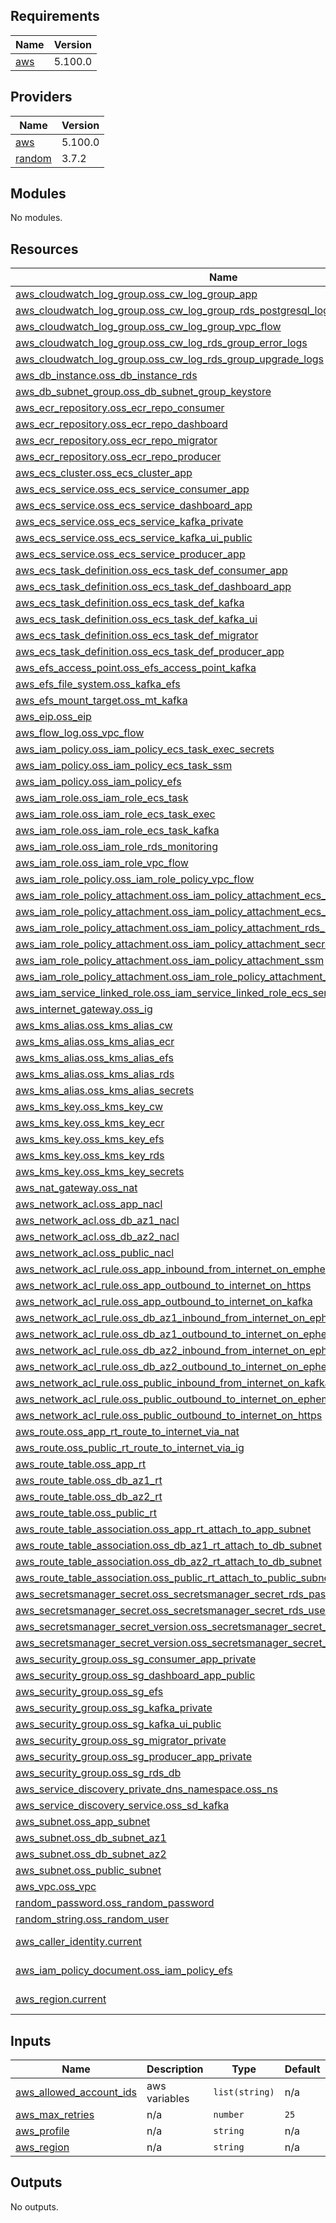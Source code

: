 <!-- BEGIN_TF_DOCS -->
## Requirements

| Name | Version |
|------|---------|
| <a name="requirement_aws"></a> [aws](#requirement\_aws) | 5.100.0 |

## Providers

| Name | Version |
|------|---------|
| <a name="provider_aws"></a> [aws](#provider\_aws) | 5.100.0 |
| <a name="provider_random"></a> [random](#provider\_random) | 3.7.2 |

## Modules

No modules.

## Resources

| Name | Type |
|------|------|
| [aws_cloudwatch_log_group.oss_cw_log_group_app](https://registry.terraform.io/providers/hashicorp/aws/5.100.0/docs/resources/cloudwatch_log_group) | resource |
| [aws_cloudwatch_log_group.oss_cw_log_group_rds_postgresql_logs](https://registry.terraform.io/providers/hashicorp/aws/5.100.0/docs/resources/cloudwatch_log_group) | resource |
| [aws_cloudwatch_log_group.oss_cw_log_group_vpc_flow](https://registry.terraform.io/providers/hashicorp/aws/5.100.0/docs/resources/cloudwatch_log_group) | resource |
| [aws_cloudwatch_log_group.oss_cw_log_rds_group_error_logs](https://registry.terraform.io/providers/hashicorp/aws/5.100.0/docs/resources/cloudwatch_log_group) | resource |
| [aws_cloudwatch_log_group.oss_cw_log_rds_group_upgrade_logs](https://registry.terraform.io/providers/hashicorp/aws/5.100.0/docs/resources/cloudwatch_log_group) | resource |
| [aws_db_instance.oss_db_instance_rds](https://registry.terraform.io/providers/hashicorp/aws/5.100.0/docs/resources/db_instance) | resource |
| [aws_db_subnet_group.oss_db_subnet_group_keystore](https://registry.terraform.io/providers/hashicorp/aws/5.100.0/docs/resources/db_subnet_group) | resource |
| [aws_ecr_repository.oss_ecr_repo_consumer](https://registry.terraform.io/providers/hashicorp/aws/5.100.0/docs/resources/ecr_repository) | resource |
| [aws_ecr_repository.oss_ecr_repo_dashboard](https://registry.terraform.io/providers/hashicorp/aws/5.100.0/docs/resources/ecr_repository) | resource |
| [aws_ecr_repository.oss_ecr_repo_migrator](https://registry.terraform.io/providers/hashicorp/aws/5.100.0/docs/resources/ecr_repository) | resource |
| [aws_ecr_repository.oss_ecr_repo_producer](https://registry.terraform.io/providers/hashicorp/aws/5.100.0/docs/resources/ecr_repository) | resource |
| [aws_ecs_cluster.oss_ecs_cluster_app](https://registry.terraform.io/providers/hashicorp/aws/5.100.0/docs/resources/ecs_cluster) | resource |
| [aws_ecs_service.oss_ecs_service_consumer_app](https://registry.terraform.io/providers/hashicorp/aws/5.100.0/docs/resources/ecs_service) | resource |
| [aws_ecs_service.oss_ecs_service_dashboard_app](https://registry.terraform.io/providers/hashicorp/aws/5.100.0/docs/resources/ecs_service) | resource |
| [aws_ecs_service.oss_ecs_service_kafka_private](https://registry.terraform.io/providers/hashicorp/aws/5.100.0/docs/resources/ecs_service) | resource |
| [aws_ecs_service.oss_ecs_service_kafka_ui_public](https://registry.terraform.io/providers/hashicorp/aws/5.100.0/docs/resources/ecs_service) | resource |
| [aws_ecs_service.oss_ecs_service_producer_app](https://registry.terraform.io/providers/hashicorp/aws/5.100.0/docs/resources/ecs_service) | resource |
| [aws_ecs_task_definition.oss_ecs_task_def_consumer_app](https://registry.terraform.io/providers/hashicorp/aws/5.100.0/docs/resources/ecs_task_definition) | resource |
| [aws_ecs_task_definition.oss_ecs_task_def_dashboard_app](https://registry.terraform.io/providers/hashicorp/aws/5.100.0/docs/resources/ecs_task_definition) | resource |
| [aws_ecs_task_definition.oss_ecs_task_def_kafka](https://registry.terraform.io/providers/hashicorp/aws/5.100.0/docs/resources/ecs_task_definition) | resource |
| [aws_ecs_task_definition.oss_ecs_task_def_kafka_ui](https://registry.terraform.io/providers/hashicorp/aws/5.100.0/docs/resources/ecs_task_definition) | resource |
| [aws_ecs_task_definition.oss_ecs_task_def_migrator](https://registry.terraform.io/providers/hashicorp/aws/5.100.0/docs/resources/ecs_task_definition) | resource |
| [aws_ecs_task_definition.oss_ecs_task_def_producer_app](https://registry.terraform.io/providers/hashicorp/aws/5.100.0/docs/resources/ecs_task_definition) | resource |
| [aws_efs_access_point.oss_efs_access_point_kafka](https://registry.terraform.io/providers/hashicorp/aws/5.100.0/docs/resources/efs_access_point) | resource |
| [aws_efs_file_system.oss_kafka_efs](https://registry.terraform.io/providers/hashicorp/aws/5.100.0/docs/resources/efs_file_system) | resource |
| [aws_efs_mount_target.oss_mt_kafka](https://registry.terraform.io/providers/hashicorp/aws/5.100.0/docs/resources/efs_mount_target) | resource |
| [aws_eip.oss_eip](https://registry.terraform.io/providers/hashicorp/aws/5.100.0/docs/resources/eip) | resource |
| [aws_flow_log.oss_vpc_flow](https://registry.terraform.io/providers/hashicorp/aws/5.100.0/docs/resources/flow_log) | resource |
| [aws_iam_policy.oss_iam_policy_ecs_task_exec_secrets](https://registry.terraform.io/providers/hashicorp/aws/5.100.0/docs/resources/iam_policy) | resource |
| [aws_iam_policy.oss_iam_policy_ecs_task_ssm](https://registry.terraform.io/providers/hashicorp/aws/5.100.0/docs/resources/iam_policy) | resource |
| [aws_iam_policy.oss_iam_policy_efs](https://registry.terraform.io/providers/hashicorp/aws/5.100.0/docs/resources/iam_policy) | resource |
| [aws_iam_role.oss_iam_role_ecs_task](https://registry.terraform.io/providers/hashicorp/aws/5.100.0/docs/resources/iam_role) | resource |
| [aws_iam_role.oss_iam_role_ecs_task_exec](https://registry.terraform.io/providers/hashicorp/aws/5.100.0/docs/resources/iam_role) | resource |
| [aws_iam_role.oss_iam_role_ecs_task_kafka](https://registry.terraform.io/providers/hashicorp/aws/5.100.0/docs/resources/iam_role) | resource |
| [aws_iam_role.oss_iam_role_rds_monitoring](https://registry.terraform.io/providers/hashicorp/aws/5.100.0/docs/resources/iam_role) | resource |
| [aws_iam_role.oss_iam_role_vpc_flow](https://registry.terraform.io/providers/hashicorp/aws/5.100.0/docs/resources/iam_role) | resource |
| [aws_iam_role_policy.oss_iam_role_policy_vpc_flow](https://registry.terraform.io/providers/hashicorp/aws/5.100.0/docs/resources/iam_role_policy) | resource |
| [aws_iam_role_policy_attachment.oss_iam_policy_attachment_ecs_task_kafka](https://registry.terraform.io/providers/hashicorp/aws/5.100.0/docs/resources/iam_role_policy_attachment) | resource |
| [aws_iam_role_policy_attachment.oss_iam_policy_attachment_ecs_task_kafka_ssm](https://registry.terraform.io/providers/hashicorp/aws/5.100.0/docs/resources/iam_role_policy_attachment) | resource |
| [aws_iam_role_policy_attachment.oss_iam_policy_attachment_rds_monitoring](https://registry.terraform.io/providers/hashicorp/aws/5.100.0/docs/resources/iam_role_policy_attachment) | resource |
| [aws_iam_role_policy_attachment.oss_iam_policy_attachment_secrets](https://registry.terraform.io/providers/hashicorp/aws/5.100.0/docs/resources/iam_role_policy_attachment) | resource |
| [aws_iam_role_policy_attachment.oss_iam_policy_attachment_ssm](https://registry.terraform.io/providers/hashicorp/aws/5.100.0/docs/resources/iam_role_policy_attachment) | resource |
| [aws_iam_role_policy_attachment.oss_iam_role_policy_attachment_ecs_task_exec](https://registry.terraform.io/providers/hashicorp/aws/5.100.0/docs/resources/iam_role_policy_attachment) | resource |
| [aws_iam_service_linked_role.oss_iam_service_linked_role_ecs_service](https://registry.terraform.io/providers/hashicorp/aws/5.100.0/docs/resources/iam_service_linked_role) | resource |
| [aws_internet_gateway.oss_ig](https://registry.terraform.io/providers/hashicorp/aws/5.100.0/docs/resources/internet_gateway) | resource |
| [aws_kms_alias.oss_kms_alias_cw](https://registry.terraform.io/providers/hashicorp/aws/5.100.0/docs/resources/kms_alias) | resource |
| [aws_kms_alias.oss_kms_alias_ecr](https://registry.terraform.io/providers/hashicorp/aws/5.100.0/docs/resources/kms_alias) | resource |
| [aws_kms_alias.oss_kms_alias_efs](https://registry.terraform.io/providers/hashicorp/aws/5.100.0/docs/resources/kms_alias) | resource |
| [aws_kms_alias.oss_kms_alias_rds](https://registry.terraform.io/providers/hashicorp/aws/5.100.0/docs/resources/kms_alias) | resource |
| [aws_kms_alias.oss_kms_alias_secrets](https://registry.terraform.io/providers/hashicorp/aws/5.100.0/docs/resources/kms_alias) | resource |
| [aws_kms_key.oss_kms_key_cw](https://registry.terraform.io/providers/hashicorp/aws/5.100.0/docs/resources/kms_key) | resource |
| [aws_kms_key.oss_kms_key_ecr](https://registry.terraform.io/providers/hashicorp/aws/5.100.0/docs/resources/kms_key) | resource |
| [aws_kms_key.oss_kms_key_efs](https://registry.terraform.io/providers/hashicorp/aws/5.100.0/docs/resources/kms_key) | resource |
| [aws_kms_key.oss_kms_key_rds](https://registry.terraform.io/providers/hashicorp/aws/5.100.0/docs/resources/kms_key) | resource |
| [aws_kms_key.oss_kms_key_secrets](https://registry.terraform.io/providers/hashicorp/aws/5.100.0/docs/resources/kms_key) | resource |
| [aws_nat_gateway.oss_nat](https://registry.terraform.io/providers/hashicorp/aws/5.100.0/docs/resources/nat_gateway) | resource |
| [aws_network_acl.oss_app_nacl](https://registry.terraform.io/providers/hashicorp/aws/5.100.0/docs/resources/network_acl) | resource |
| [aws_network_acl.oss_db_az1_nacl](https://registry.terraform.io/providers/hashicorp/aws/5.100.0/docs/resources/network_acl) | resource |
| [aws_network_acl.oss_db_az2_nacl](https://registry.terraform.io/providers/hashicorp/aws/5.100.0/docs/resources/network_acl) | resource |
| [aws_network_acl.oss_public_nacl](https://registry.terraform.io/providers/hashicorp/aws/5.100.0/docs/resources/network_acl) | resource |
| [aws_network_acl_rule.oss_app_inbound_from_internet_on_empherial](https://registry.terraform.io/providers/hashicorp/aws/5.100.0/docs/resources/network_acl_rule) | resource |
| [aws_network_acl_rule.oss_app_outbound_to_internet_on_https](https://registry.terraform.io/providers/hashicorp/aws/5.100.0/docs/resources/network_acl_rule) | resource |
| [aws_network_acl_rule.oss_app_outbound_to_internet_on_kafka](https://registry.terraform.io/providers/hashicorp/aws/5.100.0/docs/resources/network_acl_rule) | resource |
| [aws_network_acl_rule.oss_db_az1_inbound_from_internet_on_ephemeral_tcp](https://registry.terraform.io/providers/hashicorp/aws/5.100.0/docs/resources/network_acl_rule) | resource |
| [aws_network_acl_rule.oss_db_az1_outbound_to_internet_on_ephemeral_tcp](https://registry.terraform.io/providers/hashicorp/aws/5.100.0/docs/resources/network_acl_rule) | resource |
| [aws_network_acl_rule.oss_db_az2_inbound_from_internet_on_ephemeral_tcp](https://registry.terraform.io/providers/hashicorp/aws/5.100.0/docs/resources/network_acl_rule) | resource |
| [aws_network_acl_rule.oss_db_az2_outbound_to_internet_on_ephemeral_tcp](https://registry.terraform.io/providers/hashicorp/aws/5.100.0/docs/resources/network_acl_rule) | resource |
| [aws_network_acl_rule.oss_public_inbound_from_internet_on_kafka_ui](https://registry.terraform.io/providers/hashicorp/aws/5.100.0/docs/resources/network_acl_rule) | resource |
| [aws_network_acl_rule.oss_public_outbound_to_internet_on_ephemeral_tcp](https://registry.terraform.io/providers/hashicorp/aws/5.100.0/docs/resources/network_acl_rule) | resource |
| [aws_network_acl_rule.oss_public_outbound_to_internet_on_https](https://registry.terraform.io/providers/hashicorp/aws/5.100.0/docs/resources/network_acl_rule) | resource |
| [aws_route.oss_app_rt_route_to_internet_via_nat](https://registry.terraform.io/providers/hashicorp/aws/5.100.0/docs/resources/route) | resource |
| [aws_route.oss_public_rt_route_to_internet_via_ig](https://registry.terraform.io/providers/hashicorp/aws/5.100.0/docs/resources/route) | resource |
| [aws_route_table.oss_app_rt](https://registry.terraform.io/providers/hashicorp/aws/5.100.0/docs/resources/route_table) | resource |
| [aws_route_table.oss_db_az1_rt](https://registry.terraform.io/providers/hashicorp/aws/5.100.0/docs/resources/route_table) | resource |
| [aws_route_table.oss_db_az2_rt](https://registry.terraform.io/providers/hashicorp/aws/5.100.0/docs/resources/route_table) | resource |
| [aws_route_table.oss_public_rt](https://registry.terraform.io/providers/hashicorp/aws/5.100.0/docs/resources/route_table) | resource |
| [aws_route_table_association.oss_app_rt_attach_to_app_subnet](https://registry.terraform.io/providers/hashicorp/aws/5.100.0/docs/resources/route_table_association) | resource |
| [aws_route_table_association.oss_db_az1_rt_attach_to_db_subnet](https://registry.terraform.io/providers/hashicorp/aws/5.100.0/docs/resources/route_table_association) | resource |
| [aws_route_table_association.oss_db_az2_rt_attach_to_db_subnet](https://registry.terraform.io/providers/hashicorp/aws/5.100.0/docs/resources/route_table_association) | resource |
| [aws_route_table_association.oss_public_rt_attach_to_public_subnet](https://registry.terraform.io/providers/hashicorp/aws/5.100.0/docs/resources/route_table_association) | resource |
| [aws_secretsmanager_secret.oss_secretsmanager_secret_rds_password](https://registry.terraform.io/providers/hashicorp/aws/5.100.0/docs/resources/secretsmanager_secret) | resource |
| [aws_secretsmanager_secret.oss_secretsmanager_secret_rds_user](https://registry.terraform.io/providers/hashicorp/aws/5.100.0/docs/resources/secretsmanager_secret) | resource |
| [aws_secretsmanager_secret_version.oss_secretsmanager_secret_rds_password_version](https://registry.terraform.io/providers/hashicorp/aws/5.100.0/docs/resources/secretsmanager_secret_version) | resource |
| [aws_secretsmanager_secret_version.oss_secretsmanager_secret_rds_user_version](https://registry.terraform.io/providers/hashicorp/aws/5.100.0/docs/resources/secretsmanager_secret_version) | resource |
| [aws_security_group.oss_sg_consumer_app_private](https://registry.terraform.io/providers/hashicorp/aws/5.100.0/docs/resources/security_group) | resource |
| [aws_security_group.oss_sg_dashboard_app_public](https://registry.terraform.io/providers/hashicorp/aws/5.100.0/docs/resources/security_group) | resource |
| [aws_security_group.oss_sg_efs](https://registry.terraform.io/providers/hashicorp/aws/5.100.0/docs/resources/security_group) | resource |
| [aws_security_group.oss_sg_kafka_private](https://registry.terraform.io/providers/hashicorp/aws/5.100.0/docs/resources/security_group) | resource |
| [aws_security_group.oss_sg_kafka_ui_public](https://registry.terraform.io/providers/hashicorp/aws/5.100.0/docs/resources/security_group) | resource |
| [aws_security_group.oss_sg_migrator_private](https://registry.terraform.io/providers/hashicorp/aws/5.100.0/docs/resources/security_group) | resource |
| [aws_security_group.oss_sg_producer_app_private](https://registry.terraform.io/providers/hashicorp/aws/5.100.0/docs/resources/security_group) | resource |
| [aws_security_group.oss_sg_rds_db](https://registry.terraform.io/providers/hashicorp/aws/5.100.0/docs/resources/security_group) | resource |
| [aws_service_discovery_private_dns_namespace.oss_ns](https://registry.terraform.io/providers/hashicorp/aws/5.100.0/docs/resources/service_discovery_private_dns_namespace) | resource |
| [aws_service_discovery_service.oss_sd_kafka](https://registry.terraform.io/providers/hashicorp/aws/5.100.0/docs/resources/service_discovery_service) | resource |
| [aws_subnet.oss_app_subnet](https://registry.terraform.io/providers/hashicorp/aws/5.100.0/docs/resources/subnet) | resource |
| [aws_subnet.oss_db_subnet_az1](https://registry.terraform.io/providers/hashicorp/aws/5.100.0/docs/resources/subnet) | resource |
| [aws_subnet.oss_db_subnet_az2](https://registry.terraform.io/providers/hashicorp/aws/5.100.0/docs/resources/subnet) | resource |
| [aws_subnet.oss_public_subnet](https://registry.terraform.io/providers/hashicorp/aws/5.100.0/docs/resources/subnet) | resource |
| [aws_vpc.oss_vpc](https://registry.terraform.io/providers/hashicorp/aws/5.100.0/docs/resources/vpc) | resource |
| [random_password.oss_random_password](https://registry.terraform.io/providers/hashicorp/random/latest/docs/resources/password) | resource |
| [random_string.oss_random_user](https://registry.terraform.io/providers/hashicorp/random/latest/docs/resources/string) | resource |
| [aws_caller_identity.current](https://registry.terraform.io/providers/hashicorp/aws/5.100.0/docs/data-sources/caller_identity) | data source |
| [aws_iam_policy_document.oss_iam_policy_efs](https://registry.terraform.io/providers/hashicorp/aws/5.100.0/docs/data-sources/iam_policy_document) | data source |
| [aws_region.current](https://registry.terraform.io/providers/hashicorp/aws/5.100.0/docs/data-sources/region) | data source |

## Inputs

| Name | Description | Type | Default | Required |
|------|-------------|------|---------|:--------:|
| <a name="input_aws_allowed_account_ids"></a> [aws\_allowed\_account\_ids](#input\_aws\_allowed\_account\_ids) | aws variables | `list(string)` | n/a | yes |
| <a name="input_aws_max_retries"></a> [aws\_max\_retries](#input\_aws\_max\_retries) | n/a | `number` | `25` | no |
| <a name="input_aws_profile"></a> [aws\_profile](#input\_aws\_profile) | n/a | `string` | n/a | yes |
| <a name="input_aws_region"></a> [aws\_region](#input\_aws\_region) | n/a | `string` | n/a | yes |

## Outputs

No outputs.
<!-- END_TF_DOCS -->